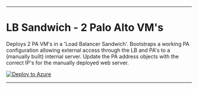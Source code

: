 * * *

# LB Sandwich - 2 Palo Alto VM's
Deploys 2 PA VM's in a 'Load Balancer Sandwich'. Bootstraps a working PA configuration allowing external access through the LB and PA's to a (manually built) internal server. Update the PA address objects with the correct IP's for the manually deployed web server.

[![Deploy to Azure](https://aka.ms/deploytoazurebutton)](https://portal.azure.com/#create/Microsoft.Template/uri/https%3A%2F%2Fcnetpalopublic.blob.core.windows.net%2Farm-public%2Fsuu.json)
* * *
